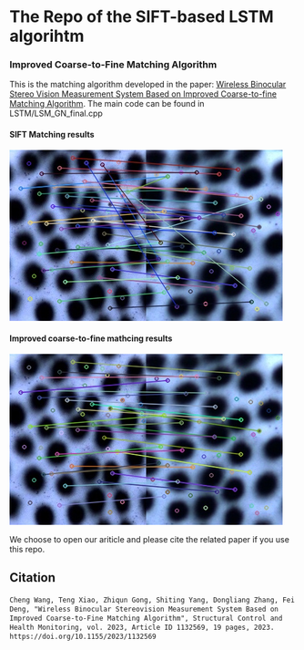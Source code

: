 # The Repo of the SIFT-based LSTM algorihtm 

### Improved Coarse-to-Fine Matching Algorithm

This is the matching algorithm developed in the paper: [Wireless Binocular Stereo Vision Measurement System Based on Improved Coarse-to-fine Matching Algorithm](https://www.hindawi.com/journals/schm/2023/1132569/). The main code can be found in LSTM/LSM_GN_final.cpp

#### SIFT Matching results
![Teaser image](matches.jpg) 

#### Improved coarse-to-fine mathcing results
![Teaser image](matches_filtered.jpg) 


We choose to open our ariticle and please cite the related paper if you use this repo.
<section class="section" id="Citation">
  <div class="container is-max-desktop content">
    <h2 class="title">Citation</h2>
    <pre><code>Cheng Wang, Teng Xiao, Zhiqun Gong, Shiting Yang, Dongliang Zhang, Fei Deng, "Wireless Binocular Stereovision Measurement System Based on Improved Coarse-to-Fine Matching Algorithm", Structural Control and Health Monitoring, vol. 2023, Article ID 1132569, 19 pages, 2023. https://doi.org/10.1155/2023/1132569
</code></pre>
  </div>
</section>